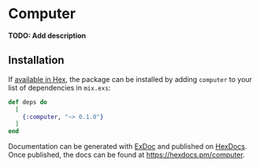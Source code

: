 # Computer

**TODO: Add description**

## Installation

If [available in Hex](https://hex.pm/docs/publish), the package can be installed
by adding `computer` to your list of dependencies in `mix.exs`:

```elixir
def deps do
  [
    {:computer, "~> 0.1.0"}
  ]
end
```

Documentation can be generated with [ExDoc](https://github.com/elixir-lang/ex_doc)
and published on [HexDocs](https://hexdocs.pm). Once published, the docs can
be found at <https://hexdocs.pm/computer>.

